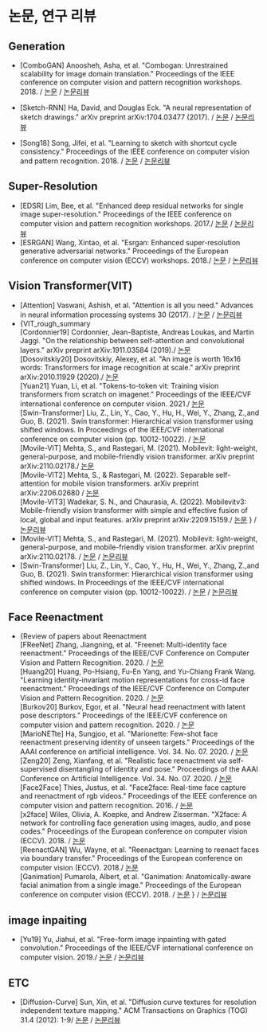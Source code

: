 # 논문, 연구 리뷰
## Generation
 - [ComboGAN] Anoosheh, Asha, et al. "Combogan: Unrestrained scalability for image domain translation." Proceedings of the IEEE conference on computer vision and pattern recognition workshops. 2018. / [논문](https://arxiv.org/abs/1712.06909) / [논문리뷰](https://github.com/fud200/Paper-review/blob/main/ComboGAN.pdf)

 - [Sketch-RNN] Ha, David, and Douglas Eck. "A neural representation of sketch drawings." arXiv preprint arXiv:1704.03477 (2017). / [논문](https://arxiv.org/abs/1704.03477) / [논문리뷰](https://github.com/fud200/Paper-review/blob/main/Sketch_RNN.pdf)
 - [Song18] Song, Jifei, et al. "Learning to sketch with shortcut cycle consistency." Proceedings of the IEEE conference on computer vision and pattern recognition. 2018. / [논문](https://arxiv.org/abs/1805.00247) / [논문리뷰](https://github.com/fud200/Paper-review/blob/main/Learning%20to%20Sketch%20with%20Shortcut%20Cycle%20Consistency.pdf)
## Super-Resolution
 - [EDSR] Lim, Bee, et al. "Enhanced deep residual networks for single image super-resolution." Proceedings of the IEEE conference on computer vision and pattern recognition workshops. 2017./ [논문](https://arxiv.org/abs/1707.02921) / [논문리뷰](https://github.com/fud200/Paper-review/blob/main/EDSR.pdf)
- [ESRGAN] Wang, Xintao, et al. "Esrgan: Enhanced super-resolution generative adversarial networks." Proceedings of the European conference on computer vision (ECCV) 
workshops. 2018./ [논문](https://arxiv.org/abs/1809.00219) / [논문리뷰](https://github.com/fud200/Paper-review/blob/main/ESRGAN.pdf)
## Vision Transformer(VIT)
- [Attention] Vaswani, Ashish, et al. "Attention is all you need." Advances in neural information processing systems 30 (2017). / [논문](https://arxiv.org/abs/1706.03762) / [논문리뷰](https://github.com/fud200/Paper-review/blob/main/Attention.pdf)  
 - {VIT_rough_summary  
[Cordonnier19] Cordonnier, Jean-Baptiste, Andreas Loukas, and Martin Jaggi. "On the relationship between self-attention and convolutional layers." arXiv preprint arXiv:1911.03584 (2019)./ [논문](https://arxiv.org/abs/1911.03584)  
[Dosovitskiy20] Dosovitskiy, Alexey, et al. "An image is worth 16x16 words: Transformers for image recognition at scale." arXiv preprint arXiv:2010.11929 (2020)./ [논문](https://arxiv.org/abs/2010.11929)  
[Yuan21] Yuan, Li, et al. "Tokens-to-token vit: Training vision transformers from scratch on imagenet." Proceedings of the IEEE/CVF international conference on computer vision. 2021./ [논문](https://arxiv.org/abs/2101.11986)  
[Swin-Transformer] Liu, Z., Lin, Y., Cao, Y., Hu, H., Wei, Y., Zhang, Z.,and Guo, B. (2021). Swin transformer: Hierarchical vision transformer using shifted windows. In Proceedings of the IEEE/CVF international conference on computer vision (pp. 10012-10022). / [논문](https://arxiv.org/abs/2103.14030)  
[Movile-VIT] Mehta, S., and Rastegari, M. (2021). Mobilevit: light-weight, general-purpose, and mobile-friendly vision transformer. arXiv preprint arXiv:2110.02178./ [논문](https://arxiv.org/abs/2110.02178)  
[Movile-VIT2] Mehta, S., & Rastegari, M. (2022). Separable self-attention for mobile vision transformers. arXiv preprint arXiv:2206.02680 / [논문](https://arxiv.org/abs/2206.02680)  
[Movile-VIT3] Wadekar, S. N., and Chaurasia, A. (2022). Mobilevitv3: Mobile-friendly vision transformer with simple and effective fusion of local, global and input features. arXiv preprint arXiv:2209.15159./ [논문](https://arxiv.org/abs/2209.15159)
} / [논문리뷰](https://github.com/fud200/Paper-review/blob/main/VIT%20Papers%20rough%20summary.pdf)
- [Movile-VIT] Mehta, S., and Rastegari, M. (2021). Mobilevit: light-weight, general-purpose, and mobile-friendly vision transformer. arXiv preprint arXiv:2110.02178. / [논문](https://arxiv.org/abs/2209.15159) / [논문리뷰](https://github.com/fud200/Paper-review/blob/main/Mobile_ViT.pdf)
- [Swin-Transformer] Liu, Z., Lin, Y., Cao, Y., Hu, H., Wei, Y., Zhang, Z.,and Guo, B. (2021). Swin transformer: Hierarchical vision transformer using shifted windows. In Proceedings of the IEEE/CVF international conference on computer vision (pp. 10012-10022). / [논문](https://arxiv.org/abs/2103.14030) / [논문리뷰](https://github.com/fud200/Paper-review/blob/main/SWIN%20Transformer.pdf)  

## Face Reenactment
 - {Review of papers about Reenactment  
[FReeNet] Zhang, Jiangning, et al. "Freenet: Multi-identity face reenactment." Proceedings of the IEEE/CVF Conference on Computer Vision and Pattern Recognition. 2020. / [논문](https://arxiv.org/abs/1905.11805)  
[Huang20] Huang, Po-Hsiang, Fu-En Yang, and Yu-Chiang Frank Wang. "Learning identity-invariant motion representations for cross-id face reenactment." Proceedings of the IEEE/CVF Conference on Computer Vision and Pattern Recognition. 2020. / [논문](https://openaccess.thecvf.com/content_CVPR_2020/papers/Huang_Learning_Identity-Invariant_Motion_Representations_for_Cross-ID_Face_Reenactment_CVPR_2020_paper.pdf)  
[Burkov20] Burkov, Egor, et al. "Neural head reenactment with latent pose descriptors." Proceedings of the IEEE/CVF conference on computer vision and pattern recognition. 2020. / [논문](https://openaccess.thecvf.com/content_CVPR_2020/papers/Burkov_Neural_Head_Reenactment_with_Latent_Pose_Descriptors_CVPR_2020_paper.pdf)  
[MarioNETte] Ha, Sungjoo, et al. "Marionette: Few-shot face reenactment preserving identity of unseen targets." Proceedings of the AAAI conference on artificial intelligence. Vol. 34. No. 07. 2020. / [논문](https://arxiv.org/abs/1911.08139)  
[Zeng20] Zeng, Xianfang, et al. "Realistic face reenactment via self-supervised disentangling of identity and pose." Proceedings of the AAAI Conference on Artificial Intelligence. Vol. 34. No. 07. 2020. / [논문](https://arxiv.org/abs/2003.12957)  
[Face2Face] Thies, Justus, et al. "Face2face: Real-time face capture and reenactment of rgb videos." Proceedings of the IEEE conference on computer vision and pattern recognition. 2016. / [논문](https://arxiv.org/abs/2007.14808)  
[x2face] Wiles, Olivia, A. Koepke, and Andrew Zisserman. "X2face: A network for controlling face generation using images, audio, and pose codes." Proceedings of the European conference on computer vision (ECCV). 2018. / [논문](https://arxiv.org/abs/1807.10550)  
[ReenactGAN] Wu, Wayne, et al. "Reenactgan: Learning to reenact faces via boundary transfer." Proceedings of the European conference on computer vision (ECCV). 2018./ [논문](https://arxiv.org/abs/1807.11079)  
[Ganimation] Pumarola, Albert, et al. "Ganimation: Anatomically-aware facial animation from a single image." Proceedings of the European conference on computer vision (ECCV). 2018. / [논문](https://arxiv.org/abs/1807.09251)
} / [논문리뷰](https://github.com/fud200/Paper-review/blob/main/Face_Reenactment.pdf)

## image inpaiting
- [Yu19] Yu, Jiahui, et al. "Free-form image inpainting with gated convolution." Proceedings of the IEEE/CVF international conference on computer vision. 2019./ [논문](https://arxiv.org/abs/1806.03589) / [논문리뷰](https://github.com/fud200/Paper-review/blob/main/Free-Form%20Image%20Inpainting%20with%20Gated%20Convolution.pdf)

## ETC
- [Diffusion-Curve] Sun, Xin, et al. "Diffusion curve textures for resolution independent texture mapping." ACM Transactions on Graphics (TOG) 31.4 (2012): 
1-9/ [논문](https://dl.acm.org/doi/10.1145/2185520.2185570) / [논문리뷰](https://github.com/fud200/Paper-review/blob/main/Diffusion_Curve%20%EB%B0%8F%20%EC%97%B0%EA%B5%AC%EB%B0%A9%ED%96%A5.pdf)
